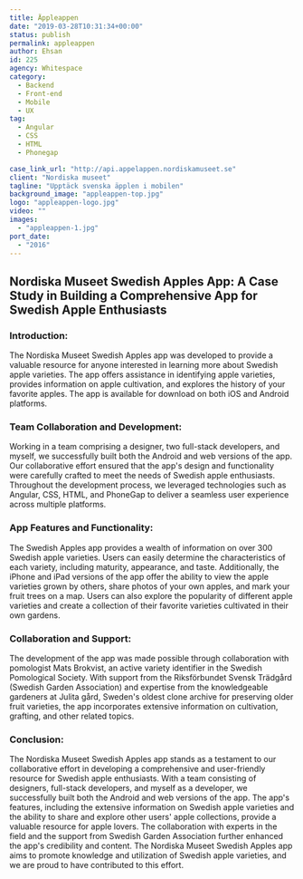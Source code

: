 ```yaml
---
title: Äppleappen
date: "2019-03-28T10:31:34+00:00"
status: publish
permalink: appleappen
author: Ehsan
id: 225
agency: Whitespace
category:
  - Backend
  - Front-end
  - Mobile
  - UX
tag:
  - Angular
  - CSS
  - HTML
  - Phonegap

case_link_url: "http://api.appelappen.nordiskamuseet.se"
client: "Nordiska museet"
tagline: "Upptäck svenska äpplen i mobilen"
background_image: "appleappen-top.jpg"
logo: "appleappen-logo.jpg"
video: ""
images:
  - "appleappen-1.jpg"
port_date:
  - "2016"
---
```


<h2>Nordiska Museet Swedish Apples App: A Case Study in Building a Comprehensive App for Swedish Apple Enthusiasts</h2>

  <h3>Introduction:</h3>
  <p>
    The Nordiska Museet Swedish Apples app was developed to provide a valuable resource for anyone interested in learning more about Swedish apple varieties. The app offers assistance in identifying apple varieties, provides information on apple cultivation, and explores the history of your favorite apples. The app is available for download on both iOS and Android platforms.
  </p>

  <h3>Team Collaboration and Development:</h3>
  <p>
    Working in a team comprising a designer, two full-stack developers, and myself, we successfully built both the Android and web versions of the app. Our collaborative effort ensured that the app's design and functionality were carefully crafted to meet the needs of Swedish apple enthusiasts. Throughout the development process, we leveraged technologies such as Angular, CSS, HTML, and PhoneGap to deliver a seamless user experience across multiple platforms.
  </p>

  <h3>App Features and Functionality:</h3>
  <p>
    The Swedish Apples app provides a wealth of information on over 300 Swedish apple varieties. Users can easily determine the characteristics of each variety, including maturity, appearance, and taste. Additionally, the iPhone and iPad versions of the app offer the ability to view the apple varieties grown by others, share photos of your own apples, and mark your fruit trees on a map. Users can also explore the popularity of different apple varieties and create a collection of their favorite varieties cultivated in their own gardens.
  </p>

  <h3>Collaboration and Support:</h3>
  <p>
    The development of the app was made possible through collaboration with pomologist Mats Brokvist, an active variety identifier in the Swedish Pomological Society. With support from the Riksförbundet Svensk Trädgård (Swedish Garden Association) and expertise from the knowledgeable gardeners at Julita gård, Sweden's oldest clone archive for preserving older fruit varieties, the app incorporates extensive information on cultivation, grafting, and other related topics.
  </p>

  <h3>Conclusion:</h3>
  <p>
    The Nordiska Museet Swedish Apples app stands as a testament to our collaborative effort in developing a comprehensive and user-friendly resource for Swedish apple enthusiasts. With a team consisting of designers, full-stack developers, and myself as a developer, we successfully built both the Android and web versions of the app. The app's features, including the extensive information on Swedish apple varieties and the ability to share and explore other users' apple collections, provide a valuable resource for apple lovers. The collaboration with experts in the field and the support from Swedish Garden Association further enhanced the app's credibility and content. The Nordiska Museet Swedish Apples app aims to promote knowledge and utilization of Swedish apple varieties, and we are proud to have contributed to this effort.
  </p>
